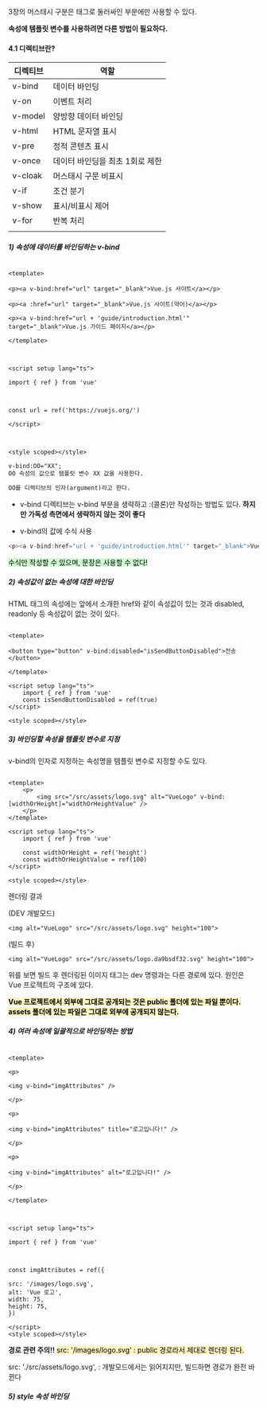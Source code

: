 3장의 머스태시 구분은 태그로 둘러싸인 부분에만 사용할 수 있다.

**속성에 템플릿 변수를 사용하려면 다른 방법이 필요하다.**

#### 4.1 디렉티브란?

| 디렉티브    | 역할                 |
| ------- | ------------------ |
| v-bind  | 데이터 바인딩            |
| v-on    | 이벤트 처리             |
| v-model | 양방향 데이터 바인딩        |
| v-html  | HTML 문자열 표시        |
| v-pre   | 정적 콘텐츠 표시          |
| v-once  | 데이터 바인딩을 최초 1회로 제한 |
| v-cloak | 머스태시 구문 비표시        |
| v-if    | 조건 분기              |
| v-show  | 표시/비표시 제어          |
| v-for   | 반복 처리              |
|         |                    |

##### 1) **속성에 데이터를 바인딩하는 v-bind**

```vue

<template>

<p><a v-bind:href="url" target="_blank">Vue.js 사이트</a></p>

<p><a :href="url" target="_blank">Vue.js 사이트(약어)</a></p>

<p><a v-bind:href="url + 'guide/introduction.html'" target="_blank">Vue.js 가이드 페이지</a></p>

</template>

  

<script setup lang="ts">

import { ref } from 'vue'

  

const url = ref('https://vuejs.org/')

</script>

  

<style scoped></style>

```

```md
v-bind:OO="XX";
OO 속성의 값으로 템플릿 변수 XX 값을 사용한다.

OO를 디렉티브의 인자(argument)라고 한다.
```

- v-bind 디렉티브는 v-bind 부분을 생략하고 :(콜론)만 작성하는 방법도 있다.
	**하지만 가독성 측면에서 생략하지 않는 것이 좋다**

- v-bind의 값에 수식 사용

```ts
<p><a v-bind:href="url + 'guide/introduction.html'" target="_blank">Vue.js 가이드 페이지</a></p>
```

<mark style="background: #BBFABBA6;">수식만 작성할 수 있으며, 문장은 사용할 수 없다!</mark>

##### 2) 속성값이 없는 속성에 대한 바인딩

HTML 태그의 속성에는 앞에서 소개한 href와 같이 속성값이 있는 것과 disabled, readonly 등 속성값이 없는 것이 있다.

```vue

<template>

<button type="button" v-bind:disabled="isSendButtonDisabled">전송</button>

</template>

<script setup lang="ts">
	import { ref } from 'vue'
	const isSendButtonDisabled = ref(true)
</script>

<style scoped></style>

```

##### 3) 바인딩할 속성을 템플릿 변수로 지정
v-bind의 인자로 지정하는 속성명을 템플릿 변수로 지정할 수도 있다.

```vue

<template>
	<p>
		<img src="/src/assets/logo.svg" alt="VueLogo" v-bind:[widthOrHeight]="widthOrHeightValue" />
	</p>
</template>

<script setup lang="ts">
	import { ref } from 'vue'
	
	const widthOrHeight = ref('height')
	const widthOrHeightValue = ref(100)
</script>

<style scoped></style>

```

렌더링 결과

(DEV 개발모드)
```
<img alt="VueLogo" src="/src/assets/logo.svg" height="100">
```

(빌드 후)
```
<img alt="VueLogo" src="/src/assets/logo.da9bsdf32.svg" height="100">
```

위를 보면 빌드 후 렌더링된 이미지 태그는 dev 명령과는 다른 경로에 있다. 원인은 Vue 프로젝트의 구조에 있다. 

<mark style="background: #FFF3A3A6;">**Vue 프로젝트에서 외부에 그대로 공개되는 것은 public 폴더에 있는 파일 뿐이다. assets 폴더에 있는 파일은 그대로 외부에 공개되지 않는다.**</mark>

##### 4) 여러 속성에 일괄적으로 바인딩하는 방법

```vue

<template>

<p>

<img v-bind="imgAttributes" />

</p>

<p>

<img v-bind="imgAttributes" title="로고입니다!" />

</p>

<p>

<img v-bind="imgAttributes" alt="로고입니다!" />

</p>

</template>

  

<script setup lang="ts">

import { ref } from 'vue'

  

const imgAttributes = ref({

src: '/images/logo.svg', 
alt: 'Vue 로고',
width: 75,
height: 75,
})

</script>
<style scoped></style>

```


**경로 관련 주의!!**
<mark style="background: #FFF3A3A6;">src: '/images/logo.svg' : public 경로라서 제대로 렌더링 된다.


src: './src/assets/logo.svg', : 개발모드에서는 읽어지지만, 빌드하면 경로가 완전 바뀐다</mark>

##### 5) style 속성 바인딩